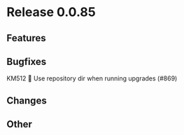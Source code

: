 # Release 0.0.85

## Features

## Bugfixes

KM512 🐛 Use repository dir when running upgrades (#869)

## Changes

## Other
